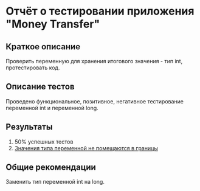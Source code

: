 # Отчёт о тестировании приложения "Money Transfer"

## Краткое описание

Проверить переменную для хранения итогового значения - тип int, протестировать код.

## Описание тестов

Проведено функциональное, позитивное, негативное тестирование переменной int и переменной long.

## Результаты

1. 50% успешных тестов
2. [Значения типа переменной не помещаются в границы](https://github.com/Aleksey-Bur/DzJava2.1/issues/1)

## Общие рекомендации

Заменить тип переменной int на long.